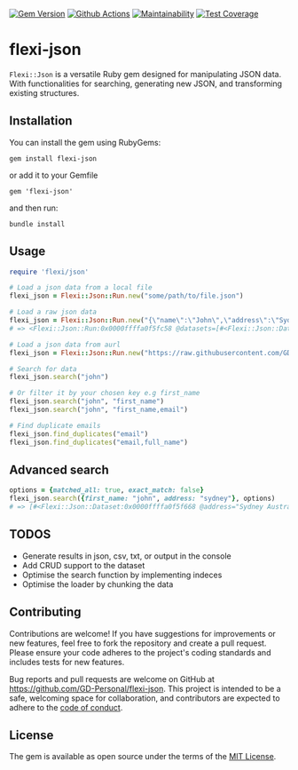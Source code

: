 [![Gem Version](https://img.shields.io/gem/v/flexi-json.svg)](https://rubygems.org/gems/flexi-json)
[![Github Actions](https://github.com/GD-Personal/flexi-json/actions/workflows/ci.yml/badge.svg)](https://github.com/GD-Personal/flexi-json/actions)
[![Maintainability](https://api.codeclimate.com/v1/badges/bd14f8a5a0c7575d2ac2/maintainability)](https://codeclimate.com/github/GD-Personal/flexi-json/maintainability)
[![Test Coverage](https://api.codeclimate.com/v1/badges/bd14f8a5a0c7575d2ac2/test_coverage)](https://codeclimate.com/github/GD-Personal/flexi-json/test_coverage)

# flexi-json

`Flexi::Json` is a versatile Ruby gem designed for manipulating JSON data. With functionalities for searching, generating new JSON, and transforming existing structures.

## Installation

You can install the gem using RubyGems:
```
gem install flexi-json
```

or add it to your Gemfile
```
gem 'flexi-json'
```

and then run:
```
bundle install
```

## Usage
```ruby
require 'flexi/json'

# Load a json data from a local file
flexi_json = Flexi::Json::Run.new("some/path/to/file.json")

# Load a raw json data
flexi_json = Flexi::Json::Run.new("{\"name\":\"John\",\"address\":\"Sydney Australia\"}")
# => <Flexi::Json::Run:0x0000ffffa0f5fc58 @datasets=[#<Flexi::Json::Dataset:0x0000ffffa0f5f668 @address="Sydney Australia", @attributes={:name=>"John", :address=>"Sydney Australia"}, @name="John", @searchable_fields=["name", "address"]>]>

# Load a json data from aurl
flexi_json = Flexi::Json::Run.new("https://raw.githubusercontent.com/GD-Personal/flexi-json/main/spec/data/dataset.json")

# Search for data
flexi_json.search("john")

# Or filter it by your chosen key e.g first_name
flexi_json.search("john", "first_name")
flexi_json.search("john", "first_name,email")

# Find duplicate emails
flexi_json.find_duplicates("email")
flexi_json.find_duplicates("email,full_name")
```

## Advanced search
```ruby
options = {matched_all: true, exact_match: false}
flexi_json.search({first_name: "john", address: "sydney"}, options)
# => [#<Flexi::Json::Dataset:0x0000ffffa0f5f668 @address="Sydney Australia", @attributes={:name=>"John", :address=>"Sydney Australia"}, @name="John", @searchable_fields=["name", "address"]>]
```

## TODOS
- Generate results in json, csv, txt, or output in the console
- Add CRUD support to the dataset
- Optimise the search function by implementing indeces 
- Optimise the loader by chunking the data

## Contributing
Contributions are welcome! If you have suggestions for improvements or new features, feel free to fork the repository and create a pull request. Please ensure your code adheres to the project's coding standards and includes tests for new features.

Bug reports and pull requests are welcome on GitHub at https://github.com/GD-Personal/flexi-json. This project is intended to be a safe, welcoming space for collaboration, and contributors are expected to adhere to the [code of conduct](https://github.com/GD-Personal/flexi-json/blob/main/CODE_OF_CONDUCT.md).

## License

The gem is available as open source under the terms of the [MIT License](https://opensource.org/licenses/MIT).
